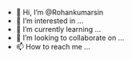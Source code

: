 - 👋 Hi, I’m @Rohankumarsin
- 👀 I’m interested in ...
- 🌱 I’m currently learning ...
- 💞️ I’m looking to collaborate on ...
- 📫 How to reach me ...

<!---
Rohankumarsin/Rohankumarsin is a ✨ special ✨ repository because its `README.md` (this file) appears on your GitHub profile.
You can click the Preview link to take a look at your changes.
--->
